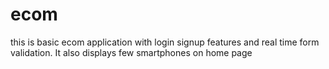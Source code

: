 # ecom
this is basic ecom application with login signup features and real time form validation. It also displays few smartphones on home page 
